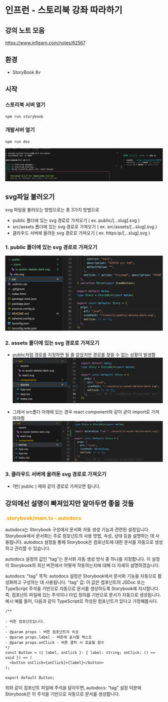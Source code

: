 # 인프런 - 스토리북 강좌 따라하기

## 강의 노트 모음

https://www.inflearn.com/notes/62567

## 환경

- StoryBook 8v

## 시작

### 스토리북 서버 열기

`npm run storybook`

### 개발서버 열기

`npm run dev`

![Alt text](public/screenshots/screenshot4.png)

## svg파일 불러오기

svg 파일을 불러오는 방법으로는 총 3가지 방법으로

- public 폴더에 있는 svg 경로로 가져오기 ( ex. public/[...slug].svg )
- src/assets 폴더에 있는 svg 경로로 가져오기 ( ex. src/assets/[...slug].svg )
- 클라우드 서버에 올려둔 svg 경로로 가져오기 ( ex. https:ip/[...slug].svg )

### 1. public 폴더에 있는 svg 경로로 가져오기

![Alt text](public/screenshots/screenshot1.png)

### 2. assets 폴더에 있는 svg 경로로 가져오기

- public처럼 경로를 지정하면 될 줄 알았지만 경로를 찾을 수 없는 상황이 발생함
  ![Alt text](public/screenshots/screenshot2.png)

- 그래서 src폴더 아래에 있는 경우 react component와 같이 굳이 import로 가져와야함
  ![Alt text](public/screenshots/screenshot3.png)

### 3. 클라우드 서버에 올려둔 svg 경로로 가져오기

- 1번( public ) 때와 같이 경로로 가져오면 됩니다.

## 강의에선 설명이 빠져있지만 알아두면 좋을 것들

### <span style="color: orange;">.storybook/main.ts - autodocs</span>

autodocs는 Storybook 구성에서 문서화 자동 생성 기능과 관련된 설정입니다. Storybook에서 문서화는 주로 컴포넌트의 사용 방법, 속성, 상태 등을 설명하는 데 사용됩니다. autodocs 설정을 통해 Storybook은 컴포넌트에 대한 문서를 자동으로 생성하고 관리할 수 있습니다.

autodocs 설정의 값인 "tag"는 문서화 자동 생성 방식 중 하나를 지정합니다. 이 설정이 Storybook의 최신 버전에서 어떻게 작동하는지에 대해 더 자세히 설명하겠습니다.

autodocs: "tag"
목적: autodocs 설정은 Storybook에서 문서화 기능을 자동으로 활성화하고 구성하는 데 사용됩니다.
"tag" 값: 이 값은 컴포넌트의 JSDoc 또는 TypeScript 주석을 기반으로 자동으로 문서를 생성하도록 Storybook에 지시합니다. 즉, 컴포넌트 파일에 있는 주석이나 타입 정의를 기반으로 문서가 자동으로 생성됩니다.
예시
예를 들어, 다음과 같이 TypeScript로 작성된 컴포넌트가 있다고 가정해봅시다.

```tsx
/**

- 버튼 컴포넌트입니다.
-
- @param props - 버튼 컴포넌트의 속성
- @param props.label - 버튼에 표시될 텍스트
- @param props.onClick - 버튼 클릭 시 호출될 함수
*/
const Button = ({ label, onClick }: { label: string; onClick: () => void }) => (
  <button onClick={onClick}>{label}</button>
);

export default Button;
```

위와 같이 컴포넌트 파일에 주석을 달아두면, autodocs: "tag" 설정 덕분에 Storybook은 이 주석을 기반으로 자동으로 문서를 생성합니다.
